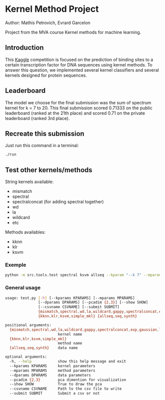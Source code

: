 # Kernel Method Project
Author: Mathis Petrovich, Evrard Garcelon

Project from the MVA course Kernel methods for machine learning.

## Introduction 
This [Kaggle](https://www.kaggle.com/c/kernel-methods-for-machine-learning-2018-2019 "Kaggle Kernel Methods") competition is focused on the prediction of
binding sites to a certain transcription factor for DNA sequences using kernel methods. To answer this question, we
implemented several kernel classifiers and several kernels
designed for protein sequences.


## Leaderboard
The model we choose for the final submission was the sum of spectrum kernel for k = 7 to 20. This final submission scored 0.71333 on the public leaderboard (ranked at the 21th place) and scored 0.71 on the private leaderboard (ranked 3rd place).


## Recreate this submission
Just run this command in a terminal:
```bash
./run
```

## Test other kernels/methods
String kernels available:
- mismatch
- spectral
- spectralconcat (for adding spectral together)
- wd
- la
- wildcard
- etc

Methods availables:
- kknn
- klr
- ksvm

### Exemple 
```bash
python -m src.tools.test spectral ksvm allseq --kparam "--k 7" --mparam "--C 1 --tol 0.01" --submit True --cvsname "Yte.csv" --show True --pcadim 3
```
### General usage

```bash
usage: test.py [-h] [--kparams KPARAMS] [--mparams MPARAMS]
               [--dparams DPARAMS] [--pcadim {2,3}] [--show SHOW]
               [--csvname CSVNAME] [--submit SUBMIT]
               {mismatch,spectral,wd,la,wildcard,gappy,spectralconcat,exp,gaussian,laplacian,linear,poly,quad,sigmoid,multikernel}
               {kknn,klr,ksvm,simple_mkl} {allseq,seq,synth}

positional arguments:
  {mismatch,spectral,wd,la,wildcard,gappy,spectralconcat,exp,gaussian,laplacian,linear,poly,quad,sigmoid,multikernel}
                        kernel name
  {kknn,klr,ksvm,simple_mkl}
                        method name
  {allseq,seq,synth}    data name

optional arguments:
  -h, --help            show this help message and exit
  --kparams KPARAMS     kernel parameters
  --mparams MPARAMS     method parameters
  --dparams DPARAMS     data parameters
  --pcadim {2,3}        pca dimention for visualization
  --show SHOW           True to draw the pca
  --csvname CSVNAME     Path to the csv file to write
  --submit SUBMIT       Submit a csv or not
```